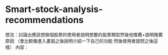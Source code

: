 # Smart-stock-analysis-recommendations
想法：討論出應該想做個股票的使用者說明想要的股票類型然後他推薦+說明推薦原因
（會比較像進入畫面之後說明介紹一下自己的功能 然後使用者提問之後這樣）
內容：　
    
     
  
